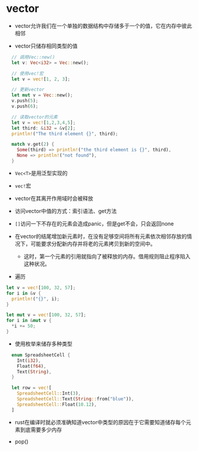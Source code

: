 # vector

- vector允许我们在一个单独的数据结构中存储多于一个的值，它在内存中彼此相邻

- vector只储存相同类型的值

```rs
  // 调用Vec::new()
  let v: Vec<i32> = Vec::new();

  // 使用vec!宏
  let v = vec![1, 2, 3];

  // 更新vector
  let mut v = Vec::new();
  v.push(5);
  v.push(6);

  // 读取vector的元素
  let v = vec![1,2,3,4,5];
  let third: &i32 = &v[2];
  println!("The third element {}", third);

  match v.get(2) {
    Some(third) => println!("the third element is {}", third),
    None => println!("not found"),
  }
```

- `Vec<T>`是用泛型实现的

- `vec!`宏

- vector在其离开作用域时会被释放

- 访问vector中值的方式：索引语法、get方法

- `[]`访问一下不存在的元素会造成panic，但是get不会，只会返回none

- 在vector的结尾增加新元素时，在没有足够空间将所有元素依次相邻存放的情况下，可能要求分配新内存并将老的元素拷贝到新的空间中。
  - 这时，第一个元素的引用就指向了被释放的内存。借用规则阻止程序陷入这种状况。

- 遍历

```rs
let v = vec![100, 32, 57];
for i in &v {
  println!("{}", i);
}

let mut v = vec![100, 32, 57];
for i in &mut v {
  *i += 50;
}
```

- 使用枚举来储存多种类型
```rs
  enum SpreadsheetCell {
    Int(i32),
    Float(f64),
    Text(String),
  }

  let row = vec![
    SpreadsheetCell::Int(3),
    SpreadsheetCell::Text(String::from("blue")),
    SpreadsheetCell::Float(10.12),
  ]
```

- rust在编译时就必须准确知道vector中类型的原因在于它需要知道储存每个元素到底需要多少内存

- pop()


